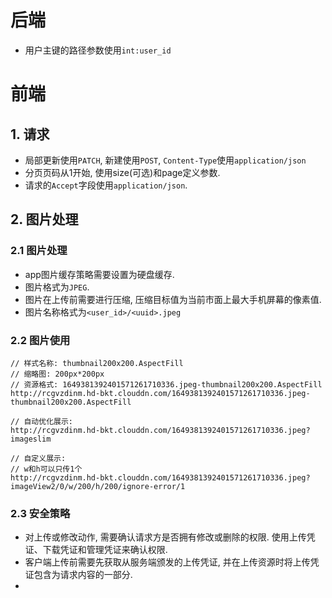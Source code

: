 # 后端
- 用户主键的路径参数使用`int:user_id`

# 前端
## 1. 请求
- 局部更新使用`PATCH`, 新建使用`POST`, `Content-Type`使用`application/json`
- 分页页码从1开始, 使用size(可选)和page定义参数.
- 请求的`Accept`字段使用`application/json`.

## 2. 图片处理
### 2.1 图片处理
- app图片缓存策略需要设置为硬盘缓存.
- 图片格式为`JPEG`.
- 图片在上传前需要进行压缩, 压缩目标值为当前市面上最大手机屏幕的像素值.
- 图片名称格式为`<user_id>/<uuid>.jpeg`

### 2.2 图片使用
```
// 样式名称: thumbnail200x200.AspectFill
// 缩略图: 200px*200px
// 资源格式: 1649381392401571261710336.jpeg-thumbnail200x200.AspectFill
http://rcgvzdinm.hd-bkt.clouddn.com/1649381392401571261710336.jpeg-thumbnail200x200.AspectFill

// 自动优化展示:
http://rcgvzdinm.hd-bkt.clouddn.com/1649381392401571261710336.jpeg?imageslim

// 自定义展示:
// w和h可以只传1个
http://rcgvzdinm.hd-bkt.clouddn.com/1649381392401571261710336.jpeg?imageView2/0/w/200/h/200/ignore-error/1
```

### 2.3 安全策略
- 对上传或修改动作, 需要确认请求方是否拥有修改或删除的权限. 使用上传凭证、下载凭证和管理凭证来确认权限.
- 客户端上传前需要先获取从服务端颁发的上传凭证, 并在上传资源时将上传凭证包含为请求内容的一部分.
- 